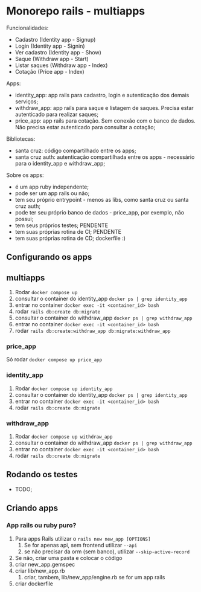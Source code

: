 # Monorepo rails - multiapps

Funcionalidades:
- Cadastro (Identity app - Signup)
- Login (Identity app - Signin)
- Ver cadastro (Identity app - Show)
- Saque (Withdraw app - Start)
- Listar saques (Withdraw app - Index)
- Cotação (Price app - Index)

Apps:
- identity_app: app rails para cadastro, login e autenticação dos demais serviços;
- withdraw_app: app rails para saque e listagem de saques. Precisa estar autenticado para realizar saques;
- price_app: app rails para cotação. Sem conexão com o banco de dados. Não precisa estar autenticado para consultar a cotação;

Bibliotecas:
- santa cruz: código compartilhado entre os apps;
- santa cruz auth: autenticação compartilhada entre os apps - necessário para o identity_app e withdraw_app;

Sobre os apps:
- é um app ruby independente;
- pode ser um app rails ou não;
- tem seu próprio entrypoint - menos as libs, como santa cruz ou santa cruz auth;
- pode ter seu próprio banco de dados - price_app, por exemplo, não possui;
- tem seus próprios testes; PENDENTE
- tem suas próprias rotina de CI; PENDENTE
- tem suas próprias rotina de CD; dockerfile :)

## Configurando os apps
## multiapps
1. Rodar `docker compose up`
2. consultar o container do identity_app `docker ps | grep identity_app`
3. entrar no container `docker exec -it <container_id> bash`
4. rodar `rails db:create db:migrate`
5. consultar o container do withdraw_app `docker ps | grep withdraw_app`
3. entrar no container `docker exec -it <container_id> bash`
4. rodar `rails db:create:withdraw_app db:migrate:withdraw_app`

### price_app
Só rodar `docker compose up price_app`

### identity_app
1. Rodar `docker compose up identity_app`
2. consultar o container do identity_app `docker ps | grep identity_app`
3. entrar no container `docker exec -it <container_id> bash`
4. rodar `rails db:create db:migrate`

### withdraw_app
1. Rodar `docker compose up withdraw_app`
2. consultar o container do withdraw_app `docker ps | grep withdraw_app`
3. entrar no container `docker exec -it <container_id> bash`
4. rodar `rails db:create db:migrate`

## Rodando os testes
- TODO;

## Criando apps
### App rails ou ruby puro?
1. Para apps Rails utilizar o `rails new new_app [OPTIONS]`
   1. Se for apenas api, sem frontend utilizar `--api`
   2. se não precisar da orm (sem banco), utilizar `--skip-active-record`
2. Se não, criar uma pasta e colocar o código
3. criar new_app.gemspec
4. criar lib/new_app.rb
   1. criar, tambem, lib/new_app/engine.rb se for um app rails
5. criar dockerfile
